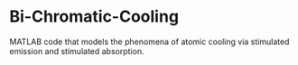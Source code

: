 # Bi-Chromatic-Cooling
MATLAB  code that models the phenomena of atomic cooling via stimulated emission and stimulated absorption.
